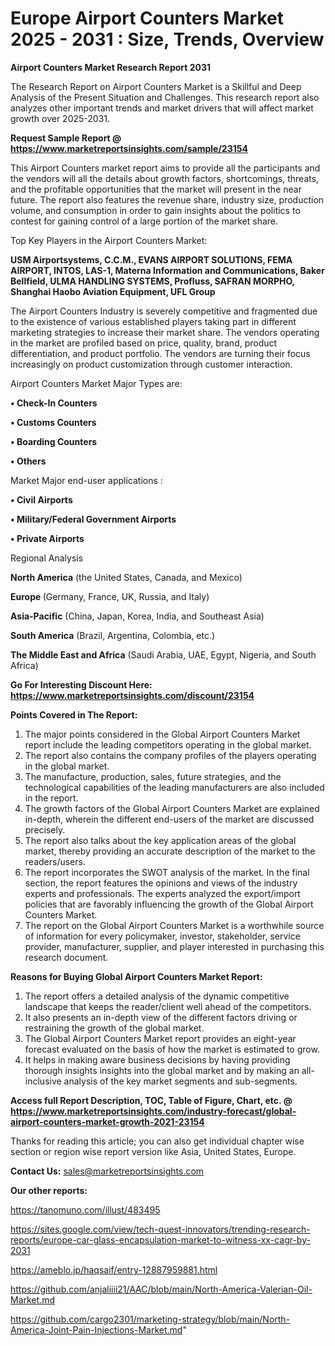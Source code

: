 # Europe Airport Counters Market 2025 - 2031 : Size, Trends, Overview

<strong>Airport Counters Market Research Report 2031</strong>

The Research Report on Airport Counters Market is a Skillful and Deep Analysis of the Present Situation and Challenges. This research report also analyzes other important trends and market drivers that will affect market growth over 2025-2031.

<strong>Request Sample Report @ <a href=https://www.marketreportsinsights.com/sample/23154>https://www.marketreportsinsights.com/sample/23154</a></strong>

This Airport Counters market report aims to provide all the participants and the vendors will all the details about growth factors, shortcomings, threats, and the profitable opportunities that the market will present in the near future. The report also features the revenue share, industry size, production volume, and consumption in order to gain insights about the politics to contest for gaining control of a large portion of the market share.

Top Key Players in the Airport Counters Market:

<strong>USM Airportsystems, C.C.M., EVANS AIRPORT SOLUTIONS, FEMA AIRPORT, INTOS, LAS-1, Materna Information and Communications, Baker Bellfield, ULMA HANDLING SYSTEMS, Profluss, SAFRAN MORPHO, Shanghai Haobo Aviation Equipment, UFL Group</strong>

The Airport Counters Industry is severely competitive and fragmented due to the existence of various established players taking part in different marketing strategies to increase their market share. The vendors operating in the market are profiled based on price, quality, brand, product differentiation, and product portfolio. The vendors are turning their focus increasingly on product customization through customer interaction.

Airport Counters Market Major Types are:

<strong>• Check-In Counters

• Customs Counters

• Boarding Counters

• Others</strong>

Market Major end-user applications :

<strong>• Civil Airports

• Military/Federal Government Airports

• Private Airports</strong>

Regional Analysis

</u><strong><b>North America</b></strong> (the United States, Canada, and Mexico)

<strong><b>Europe </b></strong>(Germany, France, UK, Russia, and Italy)

<strong><b>Asia-Pacific</b></strong> (China, Japan, Korea, India, and Southeast Asia)

<strong><b>South America</b></strong> (Brazil, Argentina, Colombia, etc.)

<strong><b>The Middle East and Africa</b></strong> (Saudi Arabia, UAE, Egypt, Nigeria, and South Africa)

<strong>Go For Interesting Discount Here: <a href=https://www.marketreportsinsights.com/discount/23154>https://www.marketreportsinsights.com/discount/23154</a></strong>

<strong>Points Covered in The Report:</strong>
<ol>
  <li>The major points considered in the Global Airport Counters Market report include the leading competitors operating in the global market.</li>
  <li>The report also contains the company profiles of the players operating in the global market.</li>
  <li>The manufacture, production, sales, future strategies, and the technological capabilities of the leading manufacturers are also included in the report.</li>
  <li>The growth factors of the Global Airport Counters Market are explained in-depth, wherein the different end-users of the market are discussed precisely.</li>
  <li>The report also talks about the key application areas of the global market, thereby providing an accurate description of the market to the readers/users.</li>
  <li>The report incorporates the SWOT analysis of the market. In the final section, the report features the opinions and views of the industry experts and professionals. The experts analyzed the export/import policies that are favorably influencing the growth of the Global Airport Counters Market.</li>
  <li>The report on the Global Airport Counters Market is a worthwhile source of information for every policymaker, investor, stakeholder, service provider, manufacturer, supplier, and player interested in purchasing this research document.</li>
</ol>
<strong>Reasons for Buying Global Airport Counters Market Report:</strong>

<ol>
  <li>The report offers a detailed analysis of the dynamic competitive landscape that keeps the reader/client well ahead of the competitors.</li>
  <li>It also presents an in-depth view of the different factors driving or restraining the growth of the global market.</li>
  <li>The Global Airport Counters Market report provides an eight-year forecast evaluated on the basis of how the market is estimated to grow.</li>
  <li>It helps in making aware business decisions by having providing thorough insights insights into the global market and by making an all-inclusive analysis of the key market segments and sub-segments.</li>
</ol>
<strong>Access full Report Description, TOC, Table of Figure, Chart, etc. @ <a href=https://www.marketreportsinsights.com/industry-forecast/global-airport-counters-market-growth-2021-23154>https://www.marketreportsinsights.com/industry-forecast/global-airport-counters-market-growth-2021-23154</a></strong>


Thanks for reading this article; you can also get individual chapter wise section or region wise report version like Asia, United States, Europe.

<strong>Contact Us:</strong>
sales@marketreportsinsights.com

<strong>Our other reports:</strong>

<a href=https://tanomuno.com/illust/483495>https://tanomuno.com/illust/483495</a>

<a href=https://sites.google.com/view/tech-quest-innovators/trending-research-reports/europe-car-glass-encapsulation-market-to-witness-xx-cagr-by-2031>https://sites.google.com/view/tech-quest-innovators/trending-research-reports/europe-car-glass-encapsulation-market-to-witness-xx-cagr-by-2031</a>

<a href=https://ameblo.jp/haqsaif/entry-12887959881.html>https://ameblo.jp/haqsaif/entry-12887959881.html</a>

<a href=https://github.com/anjaliiii21/AAC/blob/main/North-America-Valerian-Oil-Market.md>https://github.com/anjaliiii21/AAC/blob/main/North-America-Valerian-Oil-Market.md</a>

<a href=https://github.com/cargo2301/marketing-strategy/blob/main/North-America-Joint-Pain-Injections-Market.md>https://github.com/cargo2301/marketing-strategy/blob/main/North-America-Joint-Pain-Injections-Market.md</a>"
